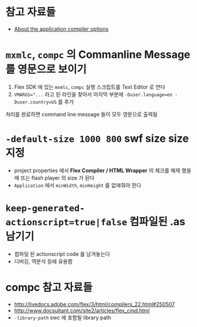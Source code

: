 # 참고 자료들

- [About the application compiler options](http://help.adobe.com/en_US/flex/using/WS2db454920e96a9e51e63e3d11c0bf69084-7a92.html)


# `mxmlc`, `compc` 의 Commanline Message 를 영문으로 보이기

1. Flex SDK 에 있는 `mxmlc`, `compc` 실행 스크립트를 Text Editor 로 연다 
1. `VMARGS="...` 라고 된 라인을 찾아서 마지막 부분에 `-Duser.language=en -Duser.country=US` 를 추가

처리를 완료하면 command line message 들이 모두 영문으로 출력됨


# `-default-size 1000 800` swf size size 지정
- project properties 에서 **Flex Compiler / HTML Wrapper** 의 체크를 해제 했을때 뜨는 flash player 의 size 가 된다
- `Application` 에서 `minWidth`, `minHeight` 를 없애줘야 한다


# `keep-generated-actionscript=true|false` 컴파일된 .as 남기기
- 컴파일 된 actionscript code 를 남겨놓는다
- 디버깅, 역분석 등에 유용함

	
# compc 참고 자료들

- <http://livedocs.adobe.com/flex/3/html/compilers_22.html#250507>
- <http://www.docsultant.com/site2/articles/flex_cmd.html>
- `-library-path` swc 에 포함될 library path
